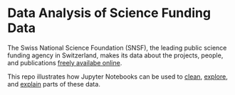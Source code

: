# Data Analysis of Science Funding Data

The Swiss National Science Foundation (SNSF), the leading public science funding agency in Switzerland, makes its data about the projects, people, and publications [freely availabe online](http://p3.snf.ch/Pages/DataAndDocumentation.aspx).  

This repo illustrates how Jupyter Notebooks can be used to [clean](./notebooks/cleaning.ipynb), [explore](./notebooks/exploration.ipynb), and [explain](./notebooks/slide_deck.ipynb) parts of these data.
